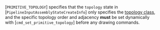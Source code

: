 [`PRIMITIVE_TOPOLOGY`] specifies that the
`topology` state in [`PipelineInputAssemblyStateCreateInfo`]
only specifies the [topology class](https://www.khronos.org/registry/vulkan/specs/1.3-extensions/html/vkspec.html#drawing-primitive-topology-class),
and the specific topology order and adjacency  **must**  be set dynamically
with [`cmd_set_primitive_topology`] before any drawing commands.